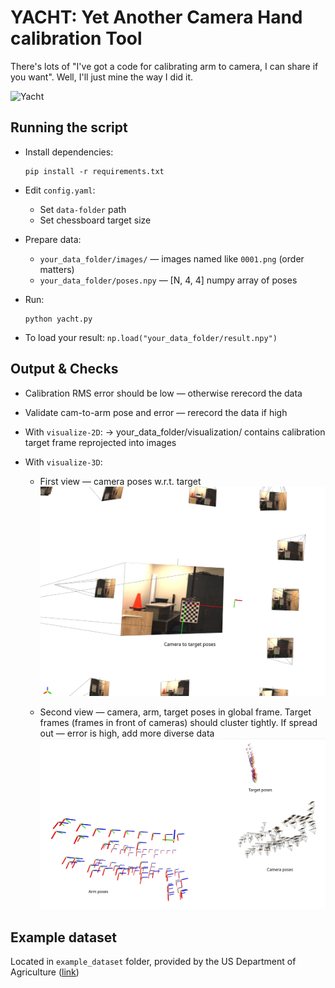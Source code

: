 # YACHT: Yet Another Camera Hand calibration Tool

There's lots of "I've got a code for calibrating arm to camera, I can share if you want". Well, I'll just mine the way I did it.

![Yacht](imgs/yacht.jpg)

## Running the script
- Install dependencies:
  ```
  pip install -r requirements.txt
  ```

- Edit `config.yaml`:
  - Set `data-folder` path
  - Set chessboard target size

- Prepare data:
  - `your_data_folder/images/` — images named like `0001.png` (order matters)
  - `your_data_folder/poses.npy` — [N, 4, 4] numpy array of poses
- Run:
  ```
  python yacht.py
  ```
- To load your result: `np.load("your_data_folder/result.npy")`

## Output & Checks
- Calibration RMS error should be low — otherwise rerecord the data
  
- Validate cam-to-arm pose and error — rerecord the data if high
  
- With `visualize-2D`:
  → your_data_folder/visualization/ contains calibration target frame reprojected into images

- With `visualize-3D`:
  - First view — camera poses w.r.t. target
  ![View2](imgs/view1.png)

  - Second view — camera, arm, target poses in global frame. Target frames (frames in front of cameras) should cluster tightly. If spread out — error is high, add more diverse data
  ![View2](imgs/view2.png)

## Example dataset
Located in `example_dataset` folder, provided by the US Department of Agriculture ([link](https://catalog.data.gov/dataset/data-from-solving-the-robot-world-hand-eyes-calibration-problem-with-iterative-methods-02035))
